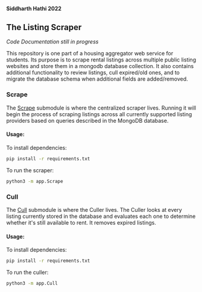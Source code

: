 #### Siddharth Hathi 2022

## The Listing Scraper

*Code Documentation still in progress*

This repository is one part of a housing aggregator web service for students. Its purpose is to scrape rental listings across multiple public listing websites and store them in a mongodb database collection. It also contains additional functionality to review listings, cull expired/old ones, and to migrate the database schema when additional fields are added/removed.

### Scrape

The [Scrape](app/Scrape) submodule is where the centralized scraper lives. Running it will begin the process of scraping listings across all currently supported listing providers based on queries described in the MongoDB database.

#### Usage:
To install dependencies:

```bash
pip install -r requirements.txt
```

To run the scraper:

```bash
python3 -m app.Scrape
```

### Cull

The [Cull](app/Cull) submodule is where the Culler lives. The Culler looks at every listing currently stored in the database and evaluates each one to determine whether it's still available to rent. It removes expired listings.

#### Usage:
To install dependencies:

```bash
pip install -r requirements.txt
```

To run the culler:

```bash
python3 -m app.Cull
```
